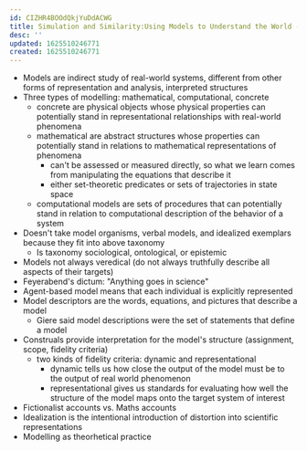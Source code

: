 ```yaml
---
id: CIZHR4BOOdQkjYuDdACWG
title: Simulation and Similarity:Using Models to Understand the World - Michael Weisberg 
desc: ''
updated: 1625510246771
created: 1625510246771
---
```


- Models are indirect study of real-world systems, different from other forms of representation and analysis, interpreted structures 
- Three types of modelling: mathematical, computational, concrete 
  - concrete are physical objects whose physical properties can potentially stand in representational relationships with real-world phenomena 
  - mathematical are abstract structures whose properties can potentially stand in relations to mathematical representations of phenomena 
    - can't be assessed or measured directly, so what we learn comes from manipulating the equations that describe it 
    - either set-theoretic predicates or sets of trajectories in state space
  - computational models are sets of procedures that can potentially stand in relation to computational description of the behavior of a system 
- Doesn't take model organisms, verbal models, and idealized exemplars because they fit into above taxonomy 
  - Is taxonomy sociological, ontological, or epistemic 
- Models not always veredical (do not always truthfully describe all aspects of their targets)
- Feyerabend's dictum: "Anything goes in science" 
- Agent-based model means that each individual is explicitly represented 
- Model descriptors are the words, equations, and pictures that describe a model
  - Giere said model descriptions were the set of statements that define a model
- Construals provide interpretation for the model's structure (assignment, scope, fidelity criteria)
  - two kinds of fidelity criteria: dynamic and representational 
    - dynamic tells us how close the output of the model must be to the output of real world phenomenon 
    - representational gives us standards for evaluating how well the structure of the model maps onto the target system of interest 
- Fictionalist accounts vs. Maths accounts 
- Idealization is the intentional introduction of distortion into scientific representations 
- Modelling as theorhetical practice 
